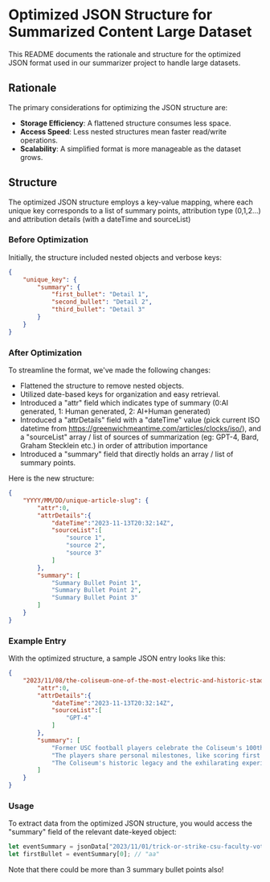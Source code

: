 # Optimized JSON Structure for Summarized Content Large Dataset

This README documents the rationale and structure for the optimized JSON format used in our summarizer project to handle large datasets.

## Rationale

The primary considerations for optimizing the JSON structure are:

- **Storage Efficiency**: A flattened structure consumes less space.
- **Access Speed**: Less nested structures mean faster read/write operations.
- **Scalability**: A simplified format is more manageable as the dataset grows.

## Structure

The optimized JSON structure employs a key-value mapping, where each unique key corresponds to a list of summary points, attribution type (0,1,2...) and attribution details (with a dateTime and sourceList)


### Before Optimization

Initially, the structure included nested objects and verbose keys:

```json
{
    "unique_key": {
        "summary": {
            "first_bullet": "Detail 1",
            "second_bullet": "Detail 2",
            "third_bullet": "Detail 3"
        }
    }
}
```


### After Optimization

To streamline the format, we've made the following changes:

- Flattened the structure to remove nested objects.
- Utilized date-based keys for organization and easy retrieval.
- Introduced a "attr" field which indicates type of summary (0:AI generated, 1: Human generated, 2: AI+Human generated)
- Introduced a "attrDetails" field with a "dateTime" value (pick current ISO datetime from https://greenwichmeantime.com/articles/clocks/iso/), and a "sourceList" array / list of sources of summarization (eg: GPT-4, Bard, Graham Stecklein etc.) in order of attribution importance
- Introduced a "summary" field that directly holds an array / list of summary points.
  
Here is the new structure:

```json
{
    "YYYY/MM/DD/unique-article-slug": {
        "attr":0,
        "attrDetails":{
            "dateTime":"2023-11-13T20:32:14Z",
            "sourceList":[
                "source 1",
                "source 2",
                "source 3"
            ]
        },
        "summary": [
            "Summary Bullet Point 1", 
            "Summary Bullet Point 2", 
            "Summary Bullet Point 3"
        ]
    }
}
```

### Example Entry

With the optimized structure, a sample JSON entry looks like this:

```json
{
    "2023/11/08/the-coliseum-one-of-the-most-electric-and-historic-stadiums-ive-got-the-chance-to-shine-in": {
        "attr":0,
        "attrDetails":{
            "dateTime":"2023-11-13T20:32:14Z",
            "sourceList":[
                "GPT-4"
            ]
        },
        "summary": [
            "Former USC football players celebrate the Coliseum's 100th anniversary, reminiscing about its electric atmosphere and a notable victory against Notre Dame in 2016.", 
            "The players share personal milestones, like scoring first touchdowns and a season's final home game, praising the unwavering fan support.", 
            "The Coliseum's historic legacy and the exhilarating experience of its game-day tunnel distinguish it from other stadiums."
        ]
    }
}
```

### Usage

To extract data from the optimized JSON structure, you would access the "summary" field of the relevant date-keyed object:

```javascript
let eventSummary = jsonData["2023/11/01/trick-or-strike-csu-faculty-vote-to-authorize-strike"].summary;
let firstBullet = eventSummary[0]; // "aa"
```

Note that there could be more than 3 summary bullet points also!
